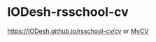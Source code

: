 # IODesh-rsschool-cv
https://IODesh.github.io/rsschool-cv/cv 
or
[MyCV](https://@IODesh.github.io/rsschool-cv/cv)
